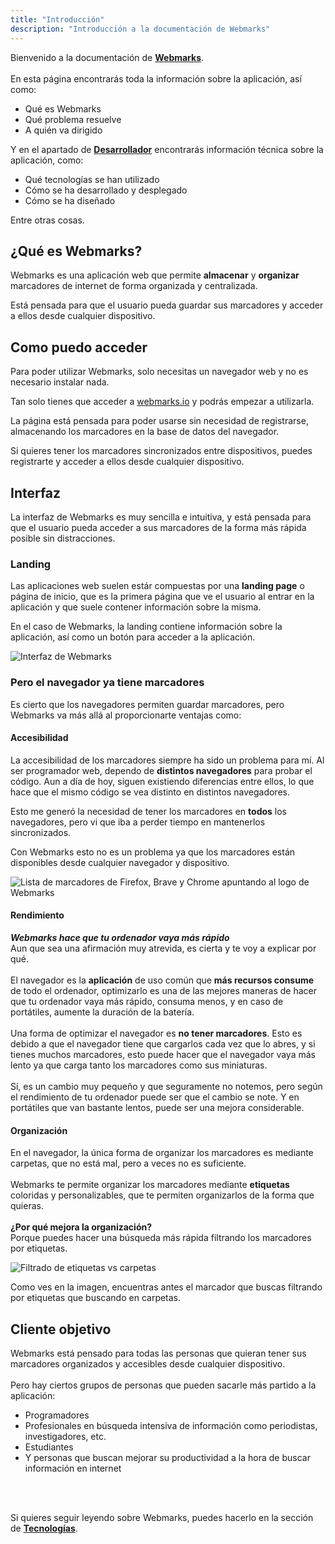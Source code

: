 ```yaml
---
title: "Introducción"
description: "Introducción a la documentación de Webmarks"
---
```


<!--
Contexto: Es una página web de documentación técnica para el trabajo de fin de grado
que consiste en una página web para almacenar marcadores de internet.

Objetivo: El objetivo de esta página es introducir al usuario a la documentación
de la aplicación, así como explicarle las distintas secciones de la misma.

-->

Bienvenido a la documentación de [**Webmarks**](https://webmarks.io).
<br>
<br>
En esta página encontrarás toda la información sobre la aplicación, así como:
- Qué es Webmarks
- Qué problema resuelve
- A quién va dirigido

Y en el apartado de **[Desarrollador](/desarrollador)** encontrarás información técnica sobre la aplicación, como:
- Qué tecnologías se han utilizado
- Cómo se ha desarrollado y desplegado
- Cómo se ha diseñado

Entre otras cosas.

## ¿Qué es Webmarks?
Webmarks es una aplicación web que permite **almacenar** y **organizar** marcadores de internet de forma organizada
y centralizada.

Está pensada para que el usuario pueda guardar sus marcadores y acceder a ellos desde cualquier dispositivo.

## Como puedo acceder

Para poder utilizar Webmarks, solo necesitas un navegador web y no es necesario instalar nada.

Tan solo tienes que acceder a [webmarks.io](https://webmarks.io) y podrás empezar a utilizarla.

La página está pensada para poder usarse sin necesidad de registrarse, almacenando los marcadores en la base de datos
del navegador.

Si quieres tener los marcadores sincronizados entre dispositivos, puedes registrarte y acceder a ellos
desde cualquier dispositivo.


## Interfaz

La interfaz de Webmarks es muy sencilla e intuitiva, y está pensada para que el usuario pueda acceder a sus marcadores
de la forma más rápida posible sin distracciones.

### Landing

Las aplicaciones web suelen estár compuestas por una **landing page** o página de inicio, que es la primera página que
ve el usuario al entrar en la aplicación y que suele contener información sobre la misma.

En el caso de Webmarks, la landing contiene información sobre la aplicación, así como un botón para acceder a la
aplicación.

![Interfaz de Webmarks](./webmarks-interface.webp)


### Pero el navegador ya tiene marcadores
Es cierto que los navegadores permiten guardar marcadores, pero Webmarks va más allá al proporcionarte ventajas como:

#### Accesibilidad
La accesibilidad de los marcadores siempre ha sido un problema para mí. Al ser programador web, dependo de **distintos navegadores**
para probar el código. Aun a día de hoy, siguen existiendo diferencias entre ellos, lo que hace que el mismo código se vea distinto
en distintos navegadores.

Esto me generó la necesidad de tener los marcadores en **todos** los navegadores, pero vi que iba a perder tiempo en mantenerlos
sincronizados.

Con Webmarks esto no es un problema ya que los marcadores están disponibles desde cualquier navegador y dispositivo.

![Lista de marcadores de Firefox, Brave y Chrome apuntando al logo de Webmarks](./all-browsers-pointing-webmarks.webp)

<!-- al no tener todos tus marcadores en el navegador, permite que la aplicación que consume más de todo el ordenador -->
#### Rendimiento
***Webmarks hace que tu ordenador vaya más rápido***
<br>
Aun que sea una afirmación muy atrevida, es cierta y te voy a explicar por qué.
<br>
<br>
El navegador es la **aplicación** de uso común que **más recursos consume** de todo el ordenador, optimizarlo es una de las mejores
maneras de hacer que tu ordenador vaya más rápido, consuma menos, y en caso de portátiles, aumente la duración de la batería.
<br>
<br>
Una forma de optimizar el navegador es **no tener marcadores**. Esto es debido a que el navegador tiene que cargarlos cada vez que
lo abres, y si tienes muchos marcadores, esto puede hacer que el navegador vaya más lento ya que carga tanto los marcadores como sus miniaturas.
<br>
<br>
Sí, es un cambio muy pequeño y que seguramente no notemos, pero según el rendimiento
de tu ordenador puede ser que el cambio se note. Y en portátiles que van bastante lentos, puede ser una mejora considerable.

#### Organización
En el navegador, la única forma de organizar los marcadores es mediante carpetas, que no está mal, pero a veces no es suficiente.
<br>
<br>
Webmarks te permite organizar los marcadores mediante **etiquetas** coloridas y personalizables, que te permiten organizarlos de la forma que quieras.
<br>
<br>
**¿Por qué mejora la organización?**
<br>
Porque puedes hacer una búsqueda más rápida filtrando los marcadores por etiquetas.

![Filtrado de etiquetas vs carpetas](./tag-filter-vs-folder.webp)

Como ves en la imagen, encuentras antes el marcador que buscas filtrando por etiquetas que buscando en carpetas.


## Cliente objetivo
Webmarks está pensado para todas las personas que quieran tener sus marcadores organizados y accesibles desde cualquier dispositivo.
<br>
<br>
Pero hay ciertos grupos de personas que pueden sacarle más partido a la aplicación:
- Programadores
- Profesionales en búsqueda intensiva de información como periodistas, investigadores, etc.
- Estudiantes
- Y personas que buscan mejorar su productividad a la hora de buscar información en internet
<br>
<br>

Si quieres seguir leyendo sobre Webmarks, puedes hacerlo en la sección de [**Tecnologías**](/tecnologias).

<!-- ## Tecnologías Utilizadas
El desarrollo de Webmarks se llevó a cabo con una serie de tecnologías de vanguardia en el desarrollo web. En la sección de Tecnologías, detallaremos las herramientas específicas que se utilizaron y cómo contribuyeron a la creación de la aplicación.

Desarrollo y Despliegue
La aplicación fue diseñada y construida siguiendo las mejores prácticas de desarrollo web. Nuestro proceso de desarrollo incluye pruebas unitarias y de integración, integración continua y entrega continua (CI/CD). En la sección de Desarrollo, explicaremos con más detalle cómo se llevó a cabo el proceso. En la sección de Despliegue, describiremos cómo se implementó la aplicación en un servidor de producción y cómo puede mantenerse y actualizarse.

Navega a través de nuestra documentación para obtener más detalles sobre estos temas y más. Si tienes alguna pregunta, consulta nuestra sección de FAQ (Preguntas Frecuentes) o contáctanos directamente. Estamos aquí para ayudarte a entender y aprovechar al máximo Webmarks. -->